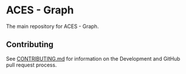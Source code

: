 # ACES - Graph
The main repository for ACES - Graph.

## Contributing
See [CONTRIBUTING.md](CONTRIBUTING.md) for information on the Development and GitHub pull request process.
